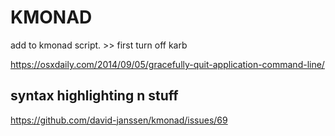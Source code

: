 # KMONAD

add to kmonad script. >> first turn off karb

https://osxdaily.com/2014/09/05/gracefully-quit-application-command-line/


## syntax highlighting n stuff

https://github.com/david-janssen/kmonad/issues/69

